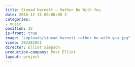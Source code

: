 ```yaml
---
title: Sinead Harnett — Rather Be With You
date: 2016-12-15 00:00:00 Z
categories:
- music
position: 15
is-front: true
image: "/uploads/sinead-harnett-rather-be-with-you.jpg"
vimeo: 202382851
director: Elliot Simpson
production-company: Post Elliot
layout: project
---
```


